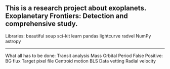 This is a research project about exoplanets.
Exoplanetary Frontiers: Detection and comprehensive study.
---------------------------
Libraries:
    beautiful soup
	sci-kit learn
	pandas
	lightcurve
	radvel
	NumPy
    astropy 

 --------------------------
What all has to be done:
    Transit analysis
    Mass
    Orbital Period
    False Positive:
        BG flux
        Target pixel file
        Centroid motion
        BLS
        Data vetting
        Radial velocity
        
        
 
